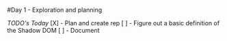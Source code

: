 #Day 1 - Exploration and planning

*TODO's Today* 
[X] - Plan and create rep
[ ] - Figure out a basic definition of the Shadow DOM
[ ] - Document